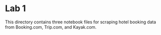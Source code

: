 # Lab 1

This directory contains three notebook files for scraping hotel booking data from Booking.com, Trip.com, and Kayak.com.


